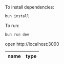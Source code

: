 To install dependencies:

```sh
bun install
```

To run:

```sh
bun run dev
```

open http://localhost:3000

| name | type |
| ---- | ---- |